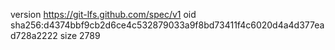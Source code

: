 version https://git-lfs.github.com/spec/v1
oid sha256:d4374bbf9cb2d6ce4c532879033a9f8bd73411f4c6020d4a4d377ead728a2222
size 2789
